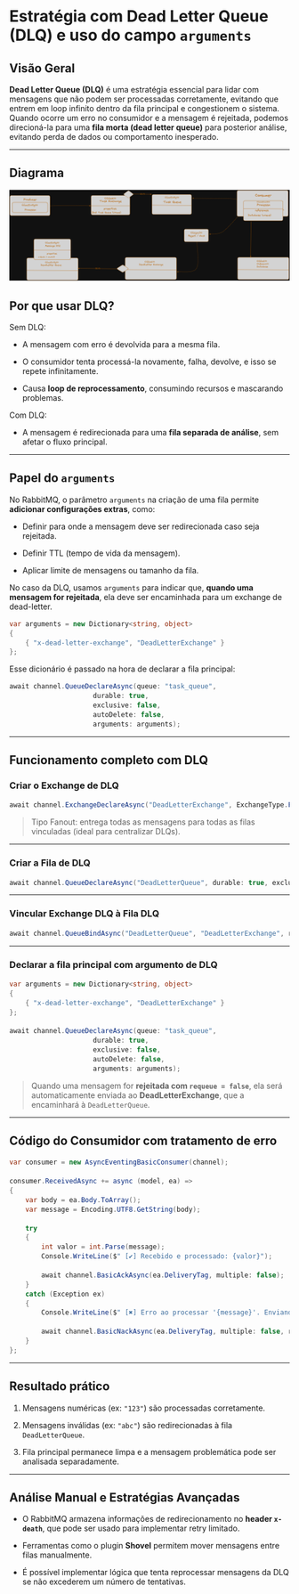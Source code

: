 # Estratégia com Dead Letter Queue (DLQ) e uso do campo `arguments`

## Visão Geral

**Dead Letter Queue (DLQ)** é uma estratégia essencial para lidar com mensagens que não podem ser processadas corretamente, evitando que entrem em loop infinito dentro da fila principal e congestionem o sistema. Quando ocorre um erro no consumidor e a mensagem é rejeitada, podemos direcioná-la para uma **fila morta (dead letter queue)** para posterior análise, evitando perda de dados ou comportamento inesperado.

---

## Diagrama

![alt text](Files/rbmq8.png)

## Por que usar DLQ?

Sem DLQ:

- A mensagem com erro é devolvida para a mesma fila.
    
- O consumidor tenta processá-la novamente, falha, devolve, e isso se repete infinitamente.
    
- Causa **loop de reprocessamento**, consumindo recursos e mascarando problemas.

Com DLQ:

- A mensagem é redirecionada para uma **fila separada de análise**, sem afetar o fluxo principal.

---

## Papel do `arguments`

No RabbitMQ, o parâmetro `arguments` na criação de uma fila permite **adicionar configurações extras**, como:

- Definir para onde a mensagem deve ser redirecionada caso seja rejeitada.
    
- Definir TTL (tempo de vida da mensagem).
    
- Aplicar limite de mensagens ou tamanho da fila.

No caso da DLQ, usamos `arguments` para indicar que, **quando uma mensagem for rejeitada**, ela deve ser encaminhada para um exchange de dead-letter.

```csharp
var arguments = new Dictionary<string, object>
{
    { "x-dead-letter-exchange", "DeadLetterExchange" }
};
```

Esse dicionário é passado na hora de declarar a fila principal:

```csharp
await channel.QueueDeclareAsync(queue: "task_queue",
                     durable: true,
                     exclusive: false,
                     autoDelete: false,
                     arguments: arguments);
```

---

## Funcionamento completo com DLQ

### Criar o Exchange de DLQ

```csharp
await channel.ExchangeDeclareAsync("DeadLetterExchange", ExchangeType.Fanout);
```

> Tipo Fanout: entrega todas as mensagens para todas as filas vinculadas (ideal para centralizar DLQs).

---

### Criar a Fila de DLQ

```csharp
await channel.QueueDeclareAsync("DeadLetterQueue", durable: true, exclusive: false, autoDelete: false);
```

---

### Vincular Exchange DLQ à Fila DLQ

```csharp
await channel.QueueBindAsync("DeadLetterQueue", "DeadLetterExchange", routingKey: "");
```

---

### Declarar a fila principal com argumento de DLQ

```csharp
var arguments = new Dictionary<string, object>
{
    { "x-dead-letter-exchange", "DeadLetterExchange" }
};

await channel.QueueDeclareAsync(queue: "task_queue",
                     durable: true,
                     exclusive: false,
                     autoDelete: false,
                     arguments: arguments);
```

> Quando uma mensagem for **rejeitada com `requeue = false`**, ela será automaticamente enviada ao **DeadLetterExchange**, que a encaminhará à `DeadLetterQueue`.

---

## Código do Consumidor com tratamento de erro

```csharp
var consumer = new AsyncEventingBasicConsumer(channel);

consumer.ReceivedAsync += async (model, ea) =>
{
    var body = ea.Body.ToArray();
    var message = Encoding.UTF8.GetString(body);

    try
    {
        int valor = int.Parse(message);
        Console.WriteLine($" [✔] Recebido e processado: {valor}");

        await channel.BasicAckAsync(ea.DeliveryTag, multiple: false);
    }
    catch (Exception ex)
    {
        Console.WriteLine($" [✖] Erro ao processar '{message}'. Enviando para DLQ.");

        await channel.BasicNackAsync(ea.DeliveryTag, multiple: false, requeue: false);
    }
};
```

---

## Resultado prático

1. Mensagens numéricas (ex: `"123"`) são processadas corretamente.
    
2. Mensagens inválidas (ex: `"abc"`) são redirecionadas à fila `DeadLetterQueue`.
    
3. Fila principal permanece limpa e a mensagem problemática pode ser analisada separadamente.

---

## Análise Manual e Estratégias Avançadas

- O RabbitMQ armazena informações de redirecionamento no **header `x-death`**, que pode ser usado para implementar retry limitado.
    
- Ferramentas como o plugin **Shovel** permitem mover mensagens entre filas manualmente.
    
- É possível implementar lógica que tenta reprocessar mensagens da DLQ se não excederem um número de tentativas.
